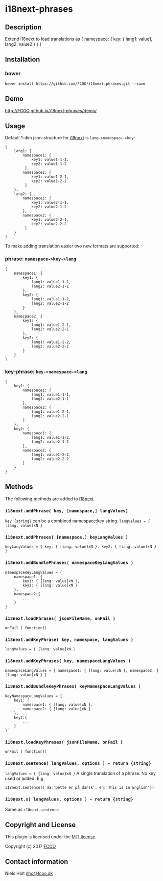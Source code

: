 # i18next-phrases
[i18next]:http://i18next.com


## Description
Extend i18next to load translations as { namespace: { key: { lang1: value1, lang2: value2 } } }

## Installation
### bower
`bower install https://github.com/FCOO/i18next-phrases.git --save`

## Demo
http://FCOO.github.io/i18next-phrases/demo/ 

## Usage
Default 1-dim json-structure for [i18next] is `lang->namespace->key`:

    { 
        lang1: { 
            namespace1: { 
                key1: value1-1-1,
                key2: value1-1-2
             },
            namespace2: { 
                key1: value1-2-1,
                key2: value1-2-2
             }
        },
        lang2: { 
            namespace1: { 
                key1: value2-1-1,
                key2: value2-1-2
            },
            namespace2: { 
                key1: value2-2-1,
                key2: value2-2-2
             }
        }
    }

To make adding translation easier two new formats are supported: 

### phrase: `namespace->key->lang`
    {
        namespace1: {
            key1: {
                lang1: value1-1-1,
                lang2: value2-1-1
            },
            key2: {
                lang1: value1-1-2,
                lang2: value2-1-2
            }
        },
        namespace2: {
            key1: {
                lang1: value1-2-1,
                lang2: value2-2-1
            },
            key2: {
                lang1: value1-2-2,
                lang2: value2-2-2
            }
        }
    }
    

### key-phrase: `key->namespace->lang`
    {
        key1: {
            namespace1: {
                lang1: value1-1-1,
                lang2: value2-1-1
            },
            namespace2: {
                lang1: value1-2-1,
                lang2: value2-2-1
            }
        },
        key2: {
            namespace1: {
                lang1: value1-1-2,
                lang2: value2-1-2
            },
            namespace2: {
                lang1: value1-2-2,
                lang2: value2-2-2
            }
        }
    }



## Methods
The following methods are added to [i18next].

### `i18next.addPhrase( key, [namespace,] langValues) `
`key {string}` can be a combined namespace:key string. 
`langValues = { [lang: value]xN }`

### `i18next.addPhrases( [namespace,] keyLangValues )`
`keyLangValues = { key: { [lang: value]xN }, key2: { [lang: value]xN } }`

### `i18next.addBundlePhrases( namespaceKeyLangValues )`
    namespaceKeyLangValues = {
        namespace1: { 
            key1: { [lang: value]xN }, 
            key2: { [lang: value]xN }
        }, 
        namespace2:{
            ...
        }
    }

### `i18next.loadPhrases( jsonFileName, onFail )`
`onFail ) function()`

### `i18next.addKeyPhrase( key, namespace, langValues )`
`langValues = { [lang: value]xN }`

### `i18next.addKeyPhrases( key, namespaceLangValues ) `
`namespaceLangValues = { namespace1: { [lang: value]xN }, namespace2: { [lang: value]xN } }`

### `i18next.addBundleKeyPhrases( keyNamespaceLangValues ) `
    keyNamespaceLangValues = { 
        key1: { 
            namespace1: { [lang: value]xN }, 
            namespace2: { [lang: value]xN }
        }, 
        key2:{
            ...
        }
    }`

### `i18next.loadKeyPhrases( jsonFileName, onFail )`
`onFail ) function()`

### `i18next.sentence( langValues, options ) - return {string}`
`langValues = { {lang: value}xN }`
A single translation of a phrase. No key used or added. 
E.g.

    i18next.sentence({ da:'Dette er på dansk', en:'This is ín English'})

### `i18next.s( langValues, options ) - return {string}`
Same as `i18next.sentence`



## Copyright and License
This plugin is licensed under the [MIT license](https://github.com/FCOO/i18next-phrases/LICENSE).

Copyright (c) 2017 [FCOO](https://github.com/FCOO)

## Contact information

Niels Holt nho@fcoo.dk

